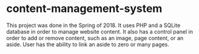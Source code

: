 # content-management-system
This project was done in the Spring of 2018. It uses PHP and a SQLite database in order to manage website content. It also has a control panel in order to add or remove content, such as an image, page content, or an aside. User has the ability to link an aside to zero or many pages.
